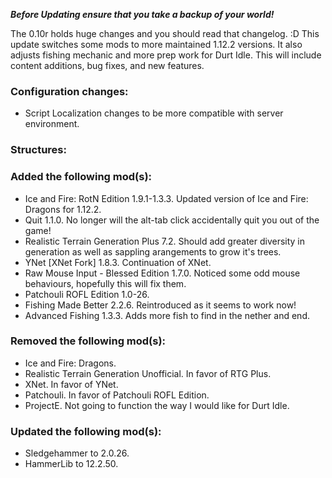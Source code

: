 ***Before Updating ensure that you take a backup of your world!***

The 0.10r holds huge changes and you should read that changelog. :D
This update switches some mods to more maintained 1.12.2 versions. It also adjusts fishing mechanic and more prep work for Durt Idle. This will include content additions, bug fixes, and new features.

### **__Configuration changes:__**
* Script Localization changes to be more compatible with server environment.

### **__Structures:__**


### **__Added the following mod(s):__**
* Ice and Fire: RotN Edition 1.9.1-1.3.3. Updated version of Ice and Fire: Dragons for 1.12.2.
* Quit 1.1.0. No longer will the alt-tab click accidentally quit you out of the game!
* Realistic Terrain Generation Plus 7.2. Should add greater diversity in generation as well as sappling arangements to grow it's trees.
* YNet [XNet Fork] 1.8.3. Continuation of XNet.
* Raw Mouse Input - Blessed Edition 1.7.0. Noticed some odd mouse behaviours, hopefully this will fix them.
* Patchouli ROFL Edition 1.0-26.
* Fishing Made Better 2.2.6. Reintroduced as it seems to work now!
* Advanced Fishing 1.3.3. Adds more fish to find in the nether and end.

### **__Removed the following mod(s):__**
* Ice and Fire: Dragons.
* Realistic Terrain Generation Unofficial. In favor of RTG Plus.
* XNet. In favor of YNet.
* Patchouli. In favor of Patchouli ROFL Edition.
* ProjectE. Not going to function the way I would like for Durt Idle.

### **__Updated the following mod(s):__**
* Sledgehammer to 2.0.26.
* HammerLib to 12.2.50.